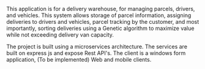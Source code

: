 This application is for a delivery warehouse, for managing parcels, drivers, and vehicles. This system allows storage of parcel information, assigning deliveries to drivers and vehicles, parcel tracking by the customer, and most importantly, sorting deliveries using a Genetic algorithm to maximize value while not exceeding delivery van capacity.

The project is built using a microservices architecture. 
The services are built on express js and expose Rest API's.
The client is a windows form application, (To be implemented) Web and mobile clients.

